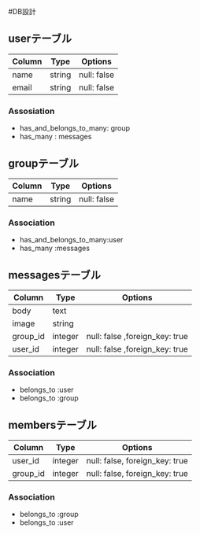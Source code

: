#DB設計

## userテーブル

|Column|Type|Options|
|------|----|-------|
|name|string|null: false|
|email|string|null: false|

### Assosiation
- has_and_belongs_to_many: group
- has_many : messages

## groupテーブル
|Column|Type|Options|
|------|----|-------|
|name|string|null: false|

### Association
- has_and_belongs_to_many:user
- has_many :messages

## messagesテーブル
|Column|Type|Options|
|------|----|-------|
|body|text||
|image|string||
|group_id|integer|null: false ,foreign_key: true|
|user_id|integer|null: false ,foreign_key: true|

### Association
- belongs_to :user
- belongs_to :group

## membersテーブル
|Column|Type|Options|
|------|----|-------|
|user_id|integer|null: false, foreign_key: true|
|group_id|integer|null: false, foreign_key: true|

### Association
- belongs_to :group
- belongs_to :user
